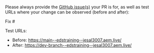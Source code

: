 Please always provide the [GitHub issue(s)](../issues) your PR is for, as well as test URLs where your change can be observed (before and after):

Fix #<gh-issue-id>

Test URLs:
- Before: https://main--edstraining--jesal3007.aem.live/
- After: https://dev-branch--edstraining--jesal3007.aem.live/
